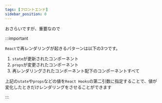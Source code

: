 ```yaml
---
tags: [フロントエンド]
sidebar_position: 0
---
```


おさらいですが、重要なので

:::important

`React`で再レンダリングが起きるパターンは以下の3つです。

1. `state`が更新されたコンポーネント
1. `props`が変更されたコンポーネント
1. 再レンダリングされたコンポーネント配下のコンポーネントすべて

上記の`state`や`props`などの値を`React Hooks`の第二引数に指定することで、値が変化したときだけレンダリングをさせることができます

:::
